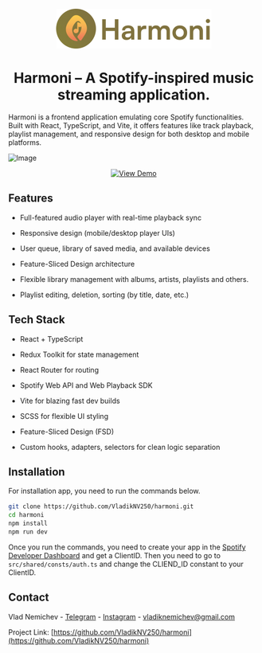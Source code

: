 <p align="center">
  <img src="./src/shared/assets/harmoni_logo.png" alt="Harmoni Logo" height="80"/>
</p>

<h1 align="center">Harmoni – A Spotify-inspired music streaming application.</h1> 

Harmoni is a frontend application emulating core Spotify functionalities. Built with React, TypeScript, and Vite, it offers features like track playback, playlist management, and responsive design for both desktop and mobile platforms.<br />

![Image](https://github.com/user-attachments/assets/bd715fb2-d7c9-4f86-ac87-1d21ba748c1d)
<p align="center">
  <a href="https://harmoni-nu-six.vercel.app/">
    <img src="https://img.shields.io/badge/View-%20Demo-green" alt="View Demo" />
  </a>
</p>

## Features

- Full-featured audio player with real-time playback sync

- Responsive design (mobile/desktop player UIs)

- User queue, library of saved media, and available devices

- Feature-Sliced Design architecture

- Flexible library management with albums, artists, playlists and others.

- Playlist editing, deletion, sorting (by title, date, etc.)

## Tech Stack

- React + TypeScript

- Redux Toolkit for state management

- React Router for routing

- Spotify Web API and Web Playback SDK

- Vite for blazing fast dev builds

- SCSS for flexible UI styling

- Feature-Sliced Design (FSD)

- Custom hooks, adapters, selectors for clean logic separation

## Installation
For installation app, you need to run the commands below.
```bash
git clone https://github.com/VladikNV250/harmoni.git
cd harmoni
npm install
npm run dev
```
Once you run the commands, you need to create your app in the [Spotify Developer Dashboard](https://developer.spotify.com/dashboard) and get a ClientID.
Then you need to go to `src/shared/consts/auth.ts` and change the CLIEND_ID constant to your ClientID.

## Contact
Vlad Nemichev - [Telegram](https://nemichev_v.t.me/) - [Instagram](https://www.instagram.com/nemichev.v/?next=%2F) - vladiknemichev@gmail.com

Project Link: [https://github.com/VladikNV250/harmoni](https://github.com/VladikNV250/harmoni)
